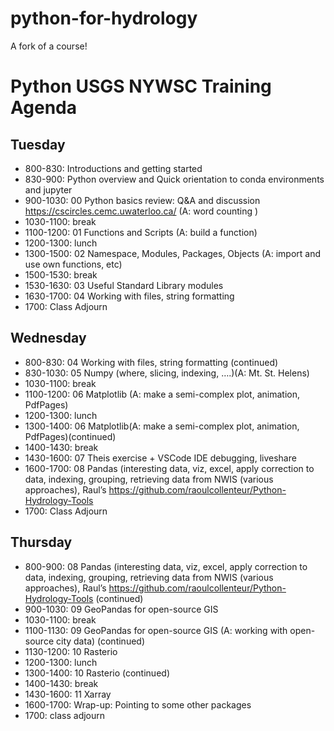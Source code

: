 # python-for-hydrology

A fork of a course!

# Python USGS NYWSC Training Agenda

## Tuesday
- 800-830: Introductions and getting started
- 830-900: Python overview and Quick orientation to conda environments and jupyter
- 900-1030: 00 Python basics review: Q&A and discussion https://cscircles.cemc.uwaterloo.ca/  (A: word counting )
- 1030-1100: break
- 1100-1200: 01 Functions and Scripts  (A: build a function)
- 1200-1300: lunch
- 1300-1500: 02 Namespace, Modules, Packages, Objects (A: import and use own functions, etc) 
- 1500-1530: break
- 1530-1630: 03 Useful Standard Library modules
- 1630-1700: 04 Working with files, string formatting 
- 1700: Class Adjourn 
 
## Wednesday
- 800-830:  04 Working with files, string formatting (continued)
- 830-1030: 05 Numpy (where, slicing, indexing, ….)(A: Mt. St. Helens)
- 1030-1100: break
- 1100-1200: 06 Matplotlib (A: make a semi-complex plot, animation, PdfPages)
- 1200-1300: lunch
- 1300-1400: 06 Matplotlib(A: make a semi-complex plot, animation, PdfPages)(continued)
- 1400-1430: break
- 1430-1600: 07 Theis exercise + VSCode IDE debugging, liveshare
- 1600-1700: 08 Pandas (interesting data, viz, excel, apply correction to data, indexing, grouping, retrieving data from NWIS (various approaches), Raul’s https://github.com/raoulcollenteur/Python-Hydrology-Tools 
- 1700: Class Adjourn

## Thursday
- 800-900: 08 Pandas (interesting data, viz, excel, apply correction to data, indexing, grouping, retrieving data from NWIS (various approaches), Raul’s https://github.com/raoulcollenteur/Python-Hydrology-Tools (continued)
- 900-1030: 09 GeoPandas for open-source GIS
- 1030-1100: break
- 1100-1130: 09 GeoPandas for open-source GIS (A: working with open-source city data) (continued)
- 1130-1200: 10 Rasterio 
- 1200-1300: lunch
- 1300-1400: 10 Rasterio (continued)
- 1400-1430: break
- 1430-1600: 11 Xarray
- 1600-1700: Wrap-up: Pointing to some other packages
- 1700: class adjourn


